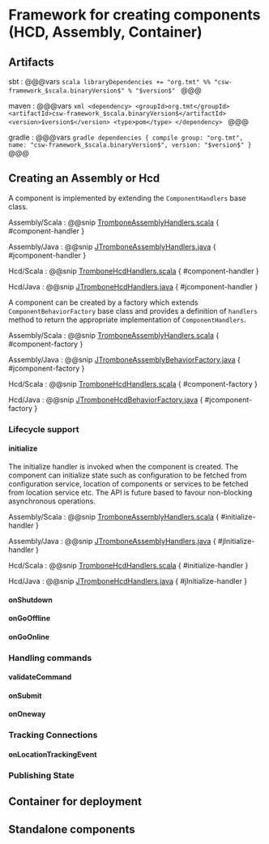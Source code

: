 # Framework for creating components (HCD, Assembly, Container)

## Artifacts

sbt
:   @@@vars
    ```scala
    libraryDependencies += "org.tmt" %% "csw-framework_$scala.binaryVersion$" % "$version$"
    ```
    @@@

maven
:   @@@vars
    ```xml
    <dependency>
     <groupId>org.tmt</groupId>
     <artifactId>csw-framework_$scala.binaryVersion$</artifactId>
     <version>$version$</version>
     <type>pom</type>
    </dependency>
    ```
    @@@

gradle
:   @@@vars
    ```gradle
    dependencies {
      compile group: "org.tmt", name: "csw-framework_$scala.binaryVersion$", version: "$version$"
    }
    ```
    @@@

## Creating an Assembly or Hcd

A component is implemented by extending the `ComponentHandlers` base class. 

Assembly/Scala
:   @@snip [TromboneAssemblyHandlers.scala](../../../csw-vslice/src/main/scala/csw/trombone/assembly/TromboneAssemblyHandlers.scala) { #component-handler }

Assembly/Java
:   @@snip [JTromboneAssemblyHandlers.java](../../../csw-vslice/src/main/java/csw/trombone/assembly/JTromboneAssemblyHandlers.java) { #jcomponent-handler }

Hcd/Scala
:   @@snip [TromboneHcdHandlers.scala](../../../csw-vslice/src/main/scala/csw/trombone/hcd/TromboneHcdHandlers.scala) { #component-handler }

Hcd/Java
:   @@snip [JTromboneHcdHandlers.java](../../../csw-vslice/src/main/java/csw/trombone/hcd/JTromboneHcdHandlers.java) { #jcomponent-handler }

A component can be created by a factory which extends `ComponentBehaviorFactory` base class and provides a definition of `handlers` method to return the appropriate implementation of `ComponentHandlers`.

Assembly/Scala
:   @@snip [TromboneAssemblyHandlers.scala](../../../csw-vslice/src/main/scala/csw/trombone/assembly/TromboneAssemblyHandlers.scala) { #component-factory }

Assembly/Java
:   @@snip [JTromboneAssemblyBehaviorFactory.java](../../../csw-vslice/src/main/java/csw/trombone/assembly/JTromboneAssemblyBehaviorFactory.java) { #jcomponent-factory }

Hcd/Scala
:   @@snip [TromboneHcdHandlers.scala](../../../csw-vslice/src/main/scala/csw/trombone/hcd/TromboneHcdHandlers.scala) { #component-factory }

Hcd/Java
:   @@snip [JTromboneHcdBehaviorFactory.java](../../../csw-vslice/src/main/java/csw/trombone/hcd/JTromboneHcdBehaviorFactory.java) { #jcomponent-factory }
 

### Lifecycle support

#### initialize

The initialize handler is invoked when the component is created. The component can initialize state such as configuration to be fetched
from configuration service, location of components or services to be fetched from location service etc. The API is future based to favour non-blocking 
asynchronous operations.

Assembly/Scala
:   @@snip [TromboneAssemblyHandlers.scala](../../../csw-vslice/src/main/scala/csw/trombone/assembly/TromboneAssemblyHandlers.scala) { #initialize-handler }

Assembly/Java
:   @@snip [JTromboneAssemblyHandlers.java](../../../csw-vslice/src/main/java/csw/trombone/assembly/JTromboneAssemblyHandlers.java) { #jInitialize-handler }

Hcd/Scala
:   @@snip [TromboneHcdHandlers.scala](../../../csw-vslice/src/main/scala/csw/trombone/hcd/TromboneHcdHandlers.scala) { #initialize-handler }

Hcd/Java
:   @@snip [JTromboneHcdHandlers.java](../../../csw-vslice/src/main/java/csw/trombone/hcd/JTromboneHcdHandlers.java) { #jInitialize-handler }


#### onShutdown

#### onGoOffline

#### onGoOnline

### Handling commands

#### validateCommand

#### onSubmit

#### onOneway

### Tracking Connections

#### onLocationTrackingEvent

### Publishing State

## Container for deployment

## Standalone components


